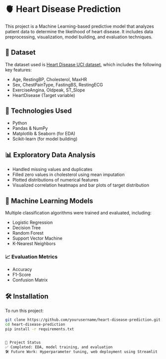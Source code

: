 # 🫀 Heart Disease Prediction

This project is a Machine Learning-based predictive model that analyzes patient data to determine the likelihood of heart disease. It includes data preprocessing, visualization, model building, and evaluation techniques.

## 📁 Dataset

The dataset used is [Heart Disease UCI dataset](https://www.kaggle.com/datasets/fedesoriano/heart-failure-prediction), which includes the following key features:
- Age, RestingBP, Cholesterol, MaxHR
- Sex, ChestPainType, FastingBS, RestingECG
- ExerciseAngina, Oldpeak, ST_Slope
- HeartDisease (Target variable)

## 🧪 Technologies Used

- Python
- Pandas & NumPy
- Matplotlib & Seaborn (for EDA)
- Scikit-learn (for model building)

## 📊 Exploratory Data Analysis

- Handled missing values and duplicates
- Filled zero values in cholesterol using mean imputation
- Plotted distributions of numerical features
- Visualized correlation heatmaps and bar plots of target distribution

## 🤖 Machine Learning Models

Multiple classification algorithms were trained and evaluated, including:

- Logistic Regression
- Decision Tree
- Random Forest
- Support Vector Machine
- K-Nearest Neighbors

### 📈 Evaluation Metrics

- Accuracy
- F1-Score
- Confusion Matrix

## 🛠️ Installation

To run this project:

```bash
git clone https://github.com/yourusername/heart-disease-prediction.git
cd heart-disease-prediction
pip install -r requirements.txt


📌 Project Status
✅ Completed: EDA, model training, and evaluation
🛠️ Future Work: Hyperparameter tuning, web deployment using Streamlit

